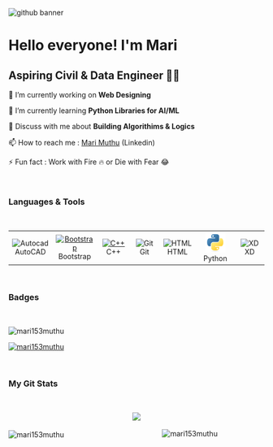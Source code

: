 ![github banner](https://media-exp1.licdn.com/dms/image/C4E16AQFTFdKlKUNybA/profile-displaybackgroundimage-shrink_350_1400/0/1609745062103?e=1646870400&v=beta&t=JL09ozYGNdETe8Vco9lrJVQWFxt7HMJmEDkE86Sw8JE)

<h1>Hello everyone! I'm Mari</h1>
<h2>Aspiring Civil & Data Engineer 👷🤖</h2>

🔭 I’m currently working on **Web Designing**

🌱 I’m currently learning **Python Libraries for AI/ML**

<!-- 👯 I’m looking to collaborate on ... -->

<!--🤔 I’m looking for help with ... -->

💬 Discuss with me about **Building Algorithims & Logics**

📫 How to reach me : [Mari Muthu](https://www.linkedin.com/in/mari153muthu) (Linkedin)

⚡ Fun fact : Work with Fire 🔥 or Die with Fear 😂

<br>
<h3>Languages & Tools</h3>
<br>
<table>
  <tr>
    <td align="center" width="96">
      <a> <img src="https://seeklogo.com/images/A/autocad-logo-C9817CB828-seeklogo.com.png" alt="Autocad" width="40" height="40"/>
      </a>
      <br>AutoCAD
    </td>
    <td align="center"  width="96">
      <a href="#macropower-tech">
        <img src="https://seeklogo.com/images/B/bootstrap-logo-3C30FB2A16-seeklogo.com.png" width="48" height="48" alt="Bootstrap" />
      </a>
      <br>Bootstrap
    </td>
    <td align="center" width="96">
      <a href="#macropower-tech">
        <img src="https://seeklogo.com/images/C/c-logo-43CE78FF9C-seeklogo.com.png" width="48" height="48" alt="C++" />
      </a>
      <br>C++
    </td>
    <td align="center" width="96">
      <a>
        <img src="https://www.vectorlogo.zone/logos/git-scm/git-scm-icon.svg" width="48" height="48" alt="Git" />
      </a>
      <br>Git
    </td>
    <td align="center" width="96">
      <a>
        <img src="https://seeklogo.com/images/H/html5-logo-EF92D240D7-seeklogo.com.png" width="48" height="48" alt="HTML" />
      </a>
      <br>HTML
    </td>
    <td align="center" width="96">
      <a> <img src="https://raw.githubusercontent.com/devicons/devicon/master/icons/python/python-original.svg" alt="Python" width="40" height="40"/> </a>
      <br>Python
    </td>
        <td align="center" width="96">
      <a> <img src="https://seeklogo.com/images/A/adobe-xd-logo-688022652E-seeklogo.com.png" alt="XD" width="40" height="40"/>
      <br>XD
    </td>
    
  </tr>
</table>

<br>
<h3>Badges</h3>
<br>
<p align="left"> <img src="https://komarev.com/ghpvc/?username=mari153muthu&label=Profile%20views&color=0e75b6&style=flat" alt="mari153muthu" /> </p>
<p align="left"> <a href="https://github.com/ryo-ma/github-profile-trophy"><img src="https://github-profile-trophy.vercel.app/?username=mari153muthu" alt="mari153muthu" /></a> </p>

<br>
<h3>My Git Stats</h3>
<br>
<p align="center"> <img src="https://github-readme-stats.vercel.app/api?username=mari153muthu&show_icons=true&theme=tokyonight&count_private=true&include_all_commits=true" />
<p><img align="right"width="40%" height="200"src="https://github-readme-stats.vercel.app/api/top-langs?username=mari153muthu&show_icons=true&locale=en&layout=compact&theme=tokyonight" alt="mari153muthu" /></p> 
<p><img align="center" width="48%" height="200" src="https://github-readme-streak-stats.herokuapp.com/?user=mari153muthu&theme=tokyonight" alt="mari153muthu" /></p>
